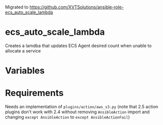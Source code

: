Migrated to https://github.com/XVTSolutions/ansible-role-ecs_auto_scale_lambda

# ecs_auto_scale_lambda

Creates a lamdba that updates ECS Agent desired
count when unable to allocate a service

# Variables


# Requirements

Needs an implementation of `plugins/action/aws_s3.py` (note
that 2.5 action plugins don't work with 2.4 without removing
`AnsibleAction` import and changing `except AnsibleAction` to
`except AnsibleActionFail`)
